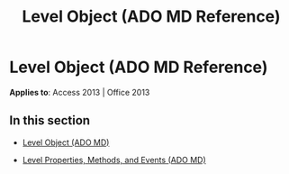 ﻿---
title: Level Object (ADO MD Reference)
TOCTitle: Level Object (ADO MD)
ms:assetid: 376865c8-b5be-4dd3-8765-0469290e44ae
ms:mtpsurl: https://msdn.microsoft.com/en-us/library/JJ249131(v=office.15)
ms:contentKeyID: 48544191
ms.date: 09/18/2015
mtps_version: v=office.15
---

# Level Object (ADO MD Reference)


**Applies to**: Access 2013 | Office 2013

## In this section

  - [Level Object (ADO MD)](level-object-ado-md.md)

  - [Level Properties, Methods, and Events (ADO MD)](level-properties-methods-and-events-ado-md.md)

